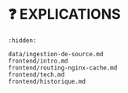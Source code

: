 # ❓ EXPLICATIONS

```{toctree}
:hidden:

data/ingestion-de-source.md
frontend/intro.md
frontend/routing-nginx-cache.md
frontend/tech.md
frontend/historique.md
```